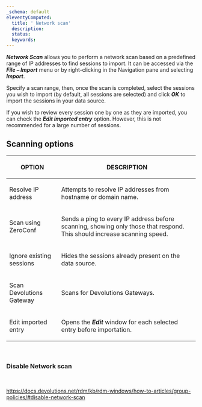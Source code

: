 ```yaml
---
_schema: default
eleventyComputed:
  title: ' Network scan'
  description:
  status:
  keywords:
---
```

***Network Scan*** allows you to perform a network scan based on a predefined range of IP addresses to find sessions to import. It can be accessed via the ***File – Import*** menu or by right-clicking in the Navigation pane and selecting ***Import***.

Specify a scan range, then, once the scan is completed, select the sessions you wish to import (by default, all sessions are selected) and click ***OK*** to import the sessions in your data source.

If you wish to review every session one by one as they are imported, you can check the ***Edit imported entry*** option. However, this is not recommended for a large number of sessions.

## **Scanning options**

<table><thead><tr><th><p><strong>OPTION</strong></p></th><th><p><strong>DESCRIPTION</strong></p></th></tr></thead><tbody><tr><td><p>Resolve IP address</p></td><td><p>Attempts to resolve IP addresses from hostname or domain name.</p></td></tr><tr><td><p>Scan using ZeroConf</p></td><td><p>Sends a ping to every IP address before scanning, showing only those that respond. This should increase scanning speed.</p></td></tr><tr><td><p>Ignore existing sessions</p></td><td><p>Hides the sessions already present on the data source.</p></td></tr><tr><td><p>Scan Devolutions Gateway</p></td><td><p>Scans for Devolutions Gateways.</p></td></tr><tr><td><p>Edit imported entry</p></td><td><p>Opens the <em><strong>Edit</strong></em> window for each selected entry before importation.</p></td></tr></tbody></table>

&nbsp;

### Disable Network scan

&nbsp;

https://docs.devolutions.net/rdm/kb/rdm-windows/how-to-articles/group-policies/#disable-network-scan

&nbsp;

&nbsp;